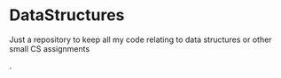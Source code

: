 # DataStructures
Just a repository to keep all my code relating to data structures or other small CS assignments

.
